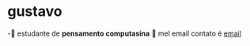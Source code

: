 # gustavo
-:shushing_face: estudante de **pensamento computasina**
:hand_over_mouth: mel email contato é [email](gustavobertogna@escola.pr.gov.br)
